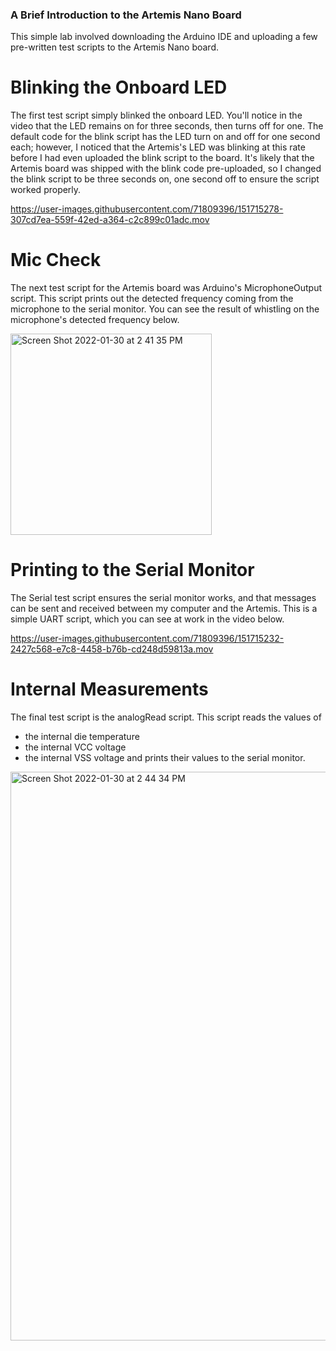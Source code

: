 ### A Brief Introduction to the Artemis Nano Board
This simple lab involved downloading the Arduino IDE and uploading a few pre-written test scripts to the Artemis Nano board. 
# Blinking the Onboard LED
The first test script simply blinked the onboard LED. You'll notice in the video that the LED remains on for three seconds, then turns off for one. The default code for the blink script has the LED turn on and off for one second each; however, I noticed that the Artemis's LED was blinking at this rate before I had even uploaded the blink script to the board. It's likely that the Artemis board was shipped with the blink code pre-uploaded, so I changed the blink script to be three seconds on, one second off to ensure the script worked properly. 

https://user-images.githubusercontent.com/71809396/151715278-307cd7ea-559f-42ed-a364-c2c899c01adc.mov

# Mic Check
The next test script for the Artemis board was Arduino's MicrophoneOutput script. This script prints out the detected frequency coming from the microphone to the serial monitor. You can see the result of whistling on the microphone's detected frequency below. 

<img width="322" alt="Screen Shot 2022-01-30 at 2 41 35 PM" src="https://user-images.githubusercontent.com/71809396/151715231-605a94f9-0277-4367-b3f1-0d84b33736d1.png">

# Printing to the Serial Monitor
The Serial test script ensures the serial monitor works, and that messages can be sent and received between my computer and the Artemis. This is a simple UART script, which you can see at work in the video below. 

https://user-images.githubusercontent.com/71809396/151715232-2427c568-e7c8-4458-b76b-cd248d59813a.mov

# Internal Measurements
The final test script is the analogRead script. This script reads the values of   
  - the internal die temperature
  - the internal VCC voltage
  - the internal VSS voltage
and prints their values to the serial monitor. 

<img width="910" alt="Screen Shot 2022-01-30 at 2 44 34 PM" src="https://user-images.githubusercontent.com/71809396/151715230-f8ebf86d-8960-476a-9f5d-ffb338d9f99c.png">

